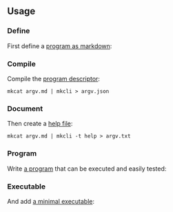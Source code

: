## Usage

### Define

First define a [program as markdown](/doc/example/argv.md):

<? @source {markdown} ../example/argv.md ?>

### Compile

Compile the [program descriptor](/doc/example/argv.json):

```shell
mkcat argv.md | mkcli > argv.json
```

<? @source {json} ../example/argv.json ?>

### Document

Then create a [help file](/doc/example/argv.txt):

```shell
mkcat argv.md | mkcli -t help > argv.txt
```

<? @source {} ../example/argv.txt ?>

### Program

Write [a program](/doc/example/argv.js) that can be executed and easily tested:

<? @source {javascript=s/\.\.\/index/mkcli/gm} ../example/argv.js ?>

### Executable

And add [a minimal executable](/doc/example/argv):

<? @source {javascript} ../example/argv ?>

